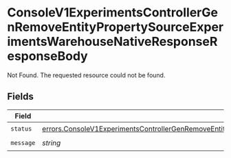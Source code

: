 # ConsoleV1ExperimentsControllerGenRemoveEntityPropertySourceExperimentsWarehouseNativeResponseResponseBody

Not Found. The requested resource could not be found.


## Fields

| Field                                                                                                                                                                                                                                    | Type                                                                                                                                                                                                                                     | Required                                                                                                                                                                                                                                 | Description                                                                                                                                                                                                                              |
| ---------------------------------------------------------------------------------------------------------------------------------------------------------------------------------------------------------------------------------------- | ---------------------------------------------------------------------------------------------------------------------------------------------------------------------------------------------------------------------------------------- | ---------------------------------------------------------------------------------------------------------------------------------------------------------------------------------------------------------------------------------------- | ---------------------------------------------------------------------------------------------------------------------------------------------------------------------------------------------------------------------------------------- |
| `status`                                                                                                                                                                                                                                 | [errors.ConsoleV1ExperimentsControllerGenRemoveEntityPropertySourceExperimentsWarehouseNativeResponseStatus](../../models/errors/consolev1experimentscontrollergenremoveentitypropertysourceexperimentswarehousenativeresponsestatus.md) | :heavy_check_mark:                                                                                                                                                                                                                       | N/A                                                                                                                                                                                                                                      |
| `message`                                                                                                                                                                                                                                | *string*                                                                                                                                                                                                                                 | :heavy_check_mark:                                                                                                                                                                                                                       | N/A                                                                                                                                                                                                                                      |